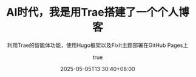 ---
title: AI时代，我是用Trae搭建了一个个人博客
subtitle: "利用Trae的智能体功能，使用Hugo框架以及Fixlt主题部署在GitHub Pages上"
date: 2025-05-05T13:30:40+08:00
slug: 76menc3
draft: false
author:
  name: "刘十五"
  link: "https://github.com/xyz-liu15"
  email: "xyz.liu15@gmail.com"
  avatar: "https://i.pinimg.com/736x/cd/ae/3b/cdae3b65b08001cc46fe0c932e786ea1.jpg"
description: "使用代码编辑器Trae进行个人博客搭建，用到了Hugo框架，Fixlt主题，以及"
keywords: ["Python", "uv", "包管理", "依赖管理", "虚拟环境"]
license: "CC BY-NC-SA 4.0"
comment: true
weight: 0
tags:
  - Python
  - 工具
  - 教程
categories:
  - 编程技术
hiddenFromHomePage: false
hiddenFromSearch: false
hiddenFromRelated: false
hiddenFromFeed: false
summary: "uv是一个新兴的Python包管理工具，提供更快的依赖解析和安装速度，本文详细介绍了uv的安装、配置和使用方法。"
resources:
  - name: featured-image
    src: featured-image.jpg
  - name: featured-image-preview
    src: featured-image-preview.jpg
toc: true
math: false
lightgallery: false
---